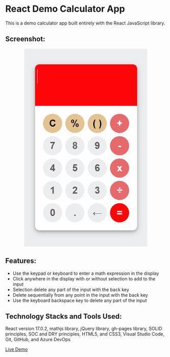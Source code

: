 # React Demo Calculator App

This is a demo calculator app built entirely with the React JavaScript library.

## Screenshot:


<p align="center">
  <a href="https://rajndev.github.io/react-demo-calculator-app"><img height=620 width=386 src="screenshots/calc.gif"></a>
</p>

## Features:

- Use the keypad or keyboard to enter a math expression in the display
- Click anywhere in the display with or without selection to add to the input
- Selection delete any part of the input with the back key
- Delete sequentially from any point in the input with the back key
- Use the keyboard backspace key to delete any part of the input

## Technology Stacks and Tools Used:

React version 17.0.2, mathjs library, jQuery library, gh-pages library, SOLID principles, SOC and DRY principles, HTML5, and CSS3, Visual Studio Code, Git, GitHub, and Azure DevOps

[Live Demo](https://rajndev.github.io/react-demo-calculator-app)

